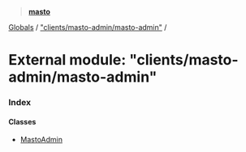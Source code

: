 > **[masto](../README.md)**

[Globals](../globals.md) / ["clients/masto-admin/masto-admin"](_clients_masto_admin_masto_admin_.md) /

# External module: "clients/masto-admin/masto-admin"

### Index

#### Classes

* [MastoAdmin](../classes/_clients_masto_admin_masto_admin_.mastoadmin.md)